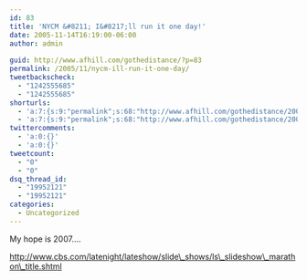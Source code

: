 ```yaml
---
id: 83
title: 'NYCM &#8211; I&#8217;ll run it one day!'
date: 2005-11-14T16:19:00-06:00
author: admin
  
guid: http://www.afhill.com/gothedistance/?p=83
permalink: /2005/11/nycm-ill-run-it-one-day/
tweetbackscheck:
  - "1242555685"
  - "1242555685"
shorturls:
  - 'a:7:{s:9:"permalink";s:68:"http://www.afhill.com/gothedistance/2005/11/nycm-ill-run-it-one-day/";s:7:"tinyurl";s:25:"http://tinyurl.com/opfptz";s:4:"isgd";s:17:"http://is.gd/AFTj";s:5:"bitly";s:20:"http://bit.ly/4aD0hn";s:5:"snipr";s:22:"http://snipr.com/i717o";s:5:"snurl";s:22:"http://snurl.com/i717o";s:7:"snipurl";s:24:"http://snipurl.com/i717o";}'
  - 'a:7:{s:9:"permalink";s:68:"http://www.afhill.com/gothedistance/2005/11/nycm-ill-run-it-one-day/";s:7:"tinyurl";s:25:"http://tinyurl.com/opfptz";s:4:"isgd";s:17:"http://is.gd/AFTj";s:5:"bitly";s:20:"http://bit.ly/4aD0hn";s:5:"snipr";s:22:"http://snipr.com/i717o";s:5:"snurl";s:22:"http://snurl.com/i717o";s:7:"snipurl";s:24:"http://snipurl.com/i717o";}'
twittercomments:
  - 'a:0:{}'
  - 'a:0:{}'
tweetcount:
  - "0"
  - "0"
dsq_thread_id:
  - "19952121"
  - "19952121"
categories:
  - Uncategorized
---
```

My hope is 2007&#8230;.

http://www.cbs.com/latenight/lateshow/slide\_shows/ls\_slideshow\_marathon\_title.shtml
